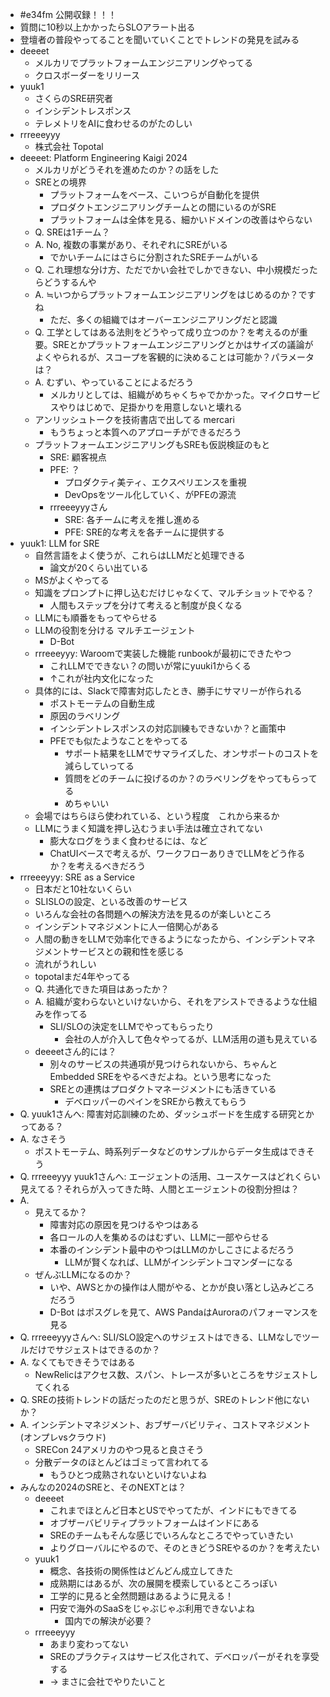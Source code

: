 - #e34fm 公開収録！！！
- 質問に10秒以上かかったらSLOアラート出る
- 登壇者の普段やってることを聞いていくことでトレンドの発見を試みる
- deeeet
    - メルカリでプラットフォームエンジニアリングやってる
    - クロスボーダーをリリース
- yuuk1
    - さくらのSRE研究者
    - インシデントレスポンス
    - テレメトリをAIに食わせるのがたのしい
- rrreeeyyy
    - 株式会社 Topotal
- deeeet: Platform Engineering Kaigi 2024
    - メルカリがどうそれを進めたのか？の話をした
    - SREとの境界
        - プラットフォームをベース、こいつらが自動化を提供
        - プロダクトエンジニアリングチームとの間にいるのがSRE
        - プラットフォームは全体を見る、細かいドメインの改善はやらない
    - Q. SREは1チーム？
    - A. No, 複数の事業があり、それぞれにSREがいる
        - でかいチームにはさらに分割されたSREチームがいる
    - Q. これ理想な分け方、ただでかい会社でしかできない、中小規模だったらどうするんや
    - A. ≒いつからプラットフォームエンジニアリングをはじめるのか？ですね
        - ただ、多くの組織ではオーバーエンジニアリングだと認識
    - Q. 工学としてはある法則をどうやって成り立つのか？を考えるのが重要。SREとかプラットフォームエンジニアリングとかはサイズの議論がよくやられるが、スコープを客観的に決めることは可能か？パラメータは？
    - A. むずい、やっていることによるだろう
        - メルカリとしては、組織がめちゃくちゃでかかった。マイクロサービスやりはじめで、足掛かりを用意しないと壊れる
    - アンリッシュトークを技術書店で出してる mercari
        - もうちょっと本質へのアプローチができるだろう
    - プラットフォームエンジニアリングもSREも仮説検証のもと
        - SRE: 顧客視点
        - PFE: ？
            - プロダクティ美ティ、エクスペリエンスを重視
            - DevOpsをツール化していく、がPFEの源流
        - rrreeeyyyさん
            - SRE: 各チームに考えを推し進める
            - PFE: SRE的な考えを各チームに提供する
- yuuk1: LLM for SRE
    - 自然言語をよく使うが、これらはLLMだと処理できる
        - 論文が20くらい出ている
    - MSがよくやってる
    - 知識をプロンプトに押し込むだけじゃなくて、マルチショットでやる？
        - 人間もステップを分けて考えると制度が良くなる
    - LLMにも順番をもってやらせる
    - LLMの役割を分ける マルチエージェント
        - D-Bot
    - rrreeeyyy: Waroomで実装した機能 runbookが最初にできたやつ
        - これLLMでできない？の問いが常にyuuki1からくる
        - ↑これが社内文化になった
    - 具体的には、Slackで障害対応したとき、勝手にサマリーが作られる
        - ポストモーテムの自動生成
        - 原因のラベリング
        - インシデントレスポンスの対応訓練もできないか？と画策中
        - PFEでも似たようなことをやってる
            - サポート結果をLLMでサマライズした、オンサポートのコストを減らしていってる
            - 質問をどのチームに投げるのか？のラベリングをやってもらってる
            - めちゃいい
    - 会場ではちらほら使われている、という程度　これから来るか
    - LLMにうまく知識を押し込むうまい手法は確立されてない
        - 膨大なログをうまく食わせるには、など
        - ChatUIベースで考えるが、ワークフローありきでLLMをどう作るか？を考えるべきだろう
- rrreeeyyy: SRE as a Service
    - 日本だと10社ないくらい
    - SLISLOの設定、といる改善のサービス
    - いろんな会社の各問題への解決方法を見るのが楽しいところ
    - インシデントマネジメントに人一倍関心がある
    - 人間の動きをLLMで効率化できるようになったから、インシデントマネジメントサービスとの親和性を感じる
    - 流れがうれしい
    - topotalまだ4年やってる
    - Q. 共通化できた項目はあったか？
    - A. 組織が変わらないといけないから、それをアシストできるような仕組みを作ってる
        - SLI/SLOの決定をLLMでやってもらったり
            - 会社の人が介入して色々やってるが、LLM活用の道も見えている
    - deeeetさん的には？
        - 別々のサービスの共通項が見つけられないから、ちゃんとEmbedded SREをやるべきだよね。という思考になった
        - SREとの連携はプロダクトマネージメントにも活きている
            - デベロッパーのペインをSREから教えてもらう
- Q. yuuk1さんへ: 障害対応訓練のため、ダッシュボードを生成する研究とかってある？
- A. なさそう
    - ポストモーテム、時系列データなどのサンプルからデータ生成はできそう
- Q. rrreeeyyy yuuk1さんへ: エージェントの活用、ユースケースはどれくらい見えてる？それらが入ってきた時、人間とエージェントの役割分担は？
- A.
    - 見えてるか？
        - 障害対応の原因を見つけるやつはある
        - 各ロールの人を集めるのはむずい、LLMに一部やらせる
        - 本番のインシデント最中のやつはLLMのかしこさによるだろう
            - LLMが賢くなれば、LLMがインシデントコマンダーになる
    - ぜんぶLLMになるのか？
        - いや、AWSとかの操作は人間がやる、とかが良い落とし込みどころだろう
        - D-Bot はポスグレを見て、AWS PandaはAuroraのパフォーマンスを見る
- Q. rrreeeyyyさんへ: SLI/SLO設定へのサジェストはできる、LLMなしでツールだけでサジェストはできるのか？
- A. なくてもできそうではある
    - NewRelicはアクセス数、スパン、トレースが多いところをサジェストしてくれる
- Q. SREの技術トレンドの話だったのだと思うが、SREのトレンド他にないか？
- A. インシデントマネジメント、おブザーバビリティ、コストマネジメント(オンプレvsクラウド)
    - SRECon 24アメリカのやつ見ると良さそう
    - 分散データのほとんどはゴミって言われてる
        - もうひとつ成熟されないといけないよね
- みんなの2024のSREと、そのNEXTとは？
    - deeeet
        - これまでほとんど日本とUSでやってたが、インドにもできてる
        - オブザーバビリティプラットフォームはインドにある
        - SREのチームもそんな感じでいろんなところでやっていきたい
        - よりグローバルにやるので、そのときどうSREやるのか？を考えたい
    - yuuk1
        - 概念、各技術の関係性はどんどん成立してきた
        - 成熟期にはあるが、次の展開を模索しているところっぽい
        - 工学的に見ると全然問題はあるように見える！
        - 円安で海外のSaaSをじゃぶじゃぶ利用できないよね
            - 国内での解決が必要？
    - rrreeeyyy
        - あまり変わってない
        - SREのプラクティスはサービス化されて、デベロッパーがそれを享受する
        - → まさに会社でやりたいこと
